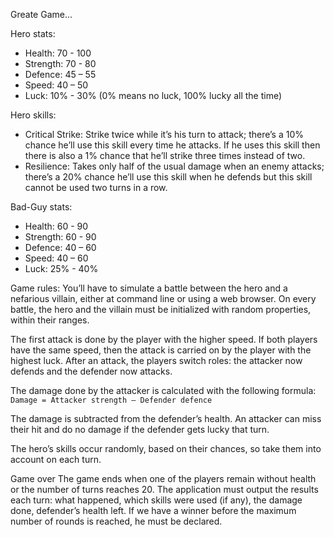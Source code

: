 Greate Game...


Hero stats:
- Health: 70 - 100 
- Strength: 70 - 80 
- Defence: 45 – 55 
- Speed: 40 – 50 
- Luck: 10% - 30% (0% means no luck, 100% lucky all the time)

Hero skills:
- Critical Strike: 
Strike twice while it’s his turn to attack; 
there’s a 10% chance he’ll use this skill every time he attacks. 
If he uses this skill then there is also a 1% chance that he’ll strike three times instead of two.
- Resilience: Takes only half of the usual damage when an enemy attacks; 
there’s a 20% chance he’ll use this skill when he defends but this skill cannot be used two turns in a row.

Bad-Guy stats:
- Health: 60 - 90 
- Strength: 60 - 90 
- Defence: 40 – 60 
- Speed: 40 – 60 
- Luck: 25% - 40%


Game rules:
You’ll have to simulate a battle between the hero and a nefarious villain, either at command line or using a web browser.
On every battle, the hero and the villain must be initialized with random properties, within their ranges. 

The first attack is done by the player with the higher speed. 
If both players have the same speed, then the attack is carried on by the player with the highest luck. 
After an attack, the players switch roles: the attacker now defends and the defender now attacks.

The damage done by the attacker is calculated with the following formula: 
`Damage = Attacker strength – Defender defence`

The damage is subtracted from the defender’s health. 
An attacker can miss their hit and do no damage if the defender gets lucky that turn.

The hero’s skills occur randomly, based on their chances, so take them into account on each turn. 

Game over 
The game ends when one of the players remain without health or the number of turns reaches 20. 
The application must output the results each turn: what happened, which skills were used (if any), the damage done, defender’s health left.
If we have a winner before the maximum number of rounds is reached, he must be declared.